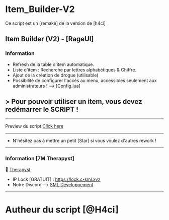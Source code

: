 # Item_Builder-V2
Ce script est un [remake] de la version de [h4ci]

## Item Builder (V2) - [RageUI]

### Information
* Refresh de la table d'item automatique.
* Liste d'item : Recherche par lettres alphabétiques & Chiffre.
* Ajout de la création de drogue (utilisable)
* Possibilité de configurer l'accès au menu, accessibles seulement aux administrateurs ! --> [Config.lua]

## > Pour pouvoir utiliser un item, vous devez redémarrer le SCRIPT !

---

Preview du script [Click here](https://streamable.com/kre7fh)

---

* N'hésitez pas à mettre un petit [Star] si vous voulez d'autres rework !

---

### Information [7M Therapyst]
👤 [Therapyst](https://github.com/7MLock)

* IP Lock [GRATUIT] :  https://lock.c-sml.xyz
* Notre Discord --> [SML Développement](https://discord.gg/sml)

---

# **Autheur du script [@H4ci]**
